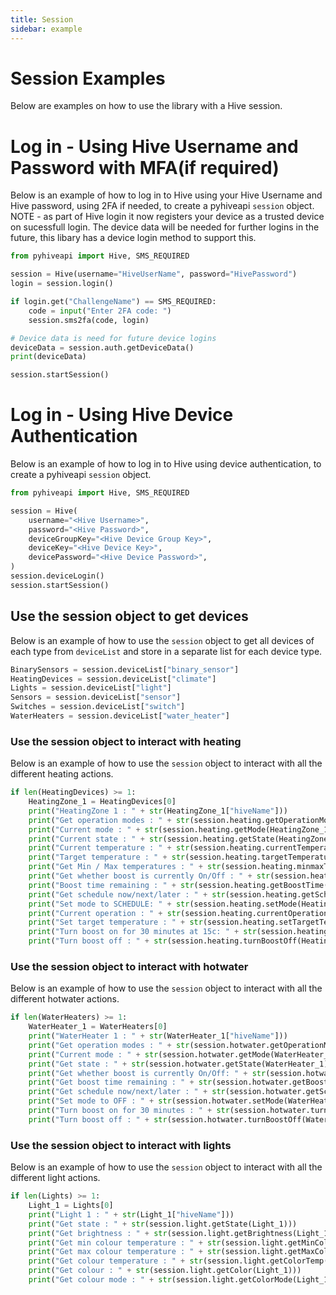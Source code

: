 ```yaml
---
title: Session
sidebar: example
---
```

# Session Examples

Below are examples on how to use the library with a Hive session.

# Log in - Using Hive Username and Password with MFA(if required)

Below is an example of how to log in to Hive using your Hive Username and Hive password, using 2FA if needed, to create a pyhiveapi `session` object.
NOTE - as part of Hive login it now registers your device as a trusted device on sucessfull login. The device data will be needed for further logins in the future, this libary has a device login method to support this.

```Python
from pyhiveapi import Hive, SMS_REQUIRED

session = Hive(username="HiveUserName", password="HivePassword")
login = session.login()

if login.get("ChallengeName") == SMS_REQUIRED:
    code = input("Enter 2FA code: ")
    session.sms2fa(code, login)

# Device data is need for future device logins
deviceData = session.auth.getDeviceData()
print(deviceData)

session.startSession()
```

# Log in - Using Hive Device Authentication

Below is an example of how to log in to Hive using device authentication, to create a pyhiveapi `session` object.


```Python
from pyhiveapi import Hive, SMS_REQUIRED

session = Hive(
    username="<Hive Username>",
    password="<Hive Password>",
    deviceGroupKey="<Hive Device Group Key>",
    deviceKey="<Hive Device Key>",
    devicePassword="<Hive Device Password>",
)
session.deviceLogin()
session.startSession()
```


## Use the session object to get devices

Below is an example of how to use the `session` object to get all devices of each type from `deviceList` and store in a separate list for each device type.

```Python
BinarySensors = session.deviceList["binary_sensor"]
HeatingDevices = session.deviceList["climate"]
Lights = session.deviceList["light"]
Sensors = session.deviceList["sensor"]
Switches = session.deviceList["switch"]
WaterHeaters = session.deviceList["water_heater"]
```

### Use the session object to interact with heating

Below is an example of how to use the `session` object to interact with all the different heating actions.

```Python
if len(HeatingDevices) >= 1:
    HeatingZone_1 = HeatingDevices[0]
    print("HeatingZone 1 : " + str(HeatingZone_1["hiveName"]))
    print("Get operation modes : " + str(session.heating.getOperationModes()))
    print("Current mode : " + str(session.heating.getMode(HeatingZone_1)))
    print("Current state : " + str(session.heating.getState(HeatingZone_1)))
    print("Current temperature : " + str(session.heating.currentTemperature(HeatingZone_1)))
    print("Target temperature : " + str(session.heating.targetTemperature(HeatingZone_1)))
    print("Get Min / Max temperatures : " + str(session.heating.minmaxTemperature(HeatingZone_1)))
    print("Get whether boost is currently On/Off : " + str(session.heating.getBoost(HeatingZone_1)))
    print("Boost time remaining : " + str(session.heating.getBoostTime(HeatingZone_1)))
    print("Get schedule now/next/later : " + str(session.heating.getScheduleNowNextLater(HeatingZone_1)))
    print("Set mode to SCHEDULE: " + str(session.heating.setMode(HeatingZone_1, "SCHEDULE")))
    print("Current operation : " + str(session.heating.currentOperation(HeatingZone_1)))
    print("Set target temperature : " + str(session.heating.setTargetTemperature(HeatingZone_1, 15)))
    print("Turn boost on for 30 minutes at 15c: " + str(session.heating.turnBoostOn(HeatingZone_1, 30, 15)))
    print("Turn boost off : " + str(session.heating.turnBoostOff(HeatingZone_1)))
```

### Use the session object to interact with hotwater

Below is an example of how to use the `session` object to interact with all the different hotwater actions.

```Python
if len(WaterHeaters) >= 1:
    WaterHeater_1 = WaterHeaters[0]
    print("WaterHeater 1 : " + str(WaterHeater_1["hiveName"]))
    print("Get operation modes : " + str(session.hotwater.getOperationModes()))
    print("Current mode : " + str(session.hotwater.getMode(WaterHeater_1)))
    print("Get state : " + str(session.hotwater.getState(WaterHeater_1)))
    print("Get whether boost is currently On/Off: " + str(session.hotwater.getBoost(WaterHeater_1)))
    print("Get boost time remaining : " + str(session.hotwater.getBoostTime(WaterHeater_1)))
    print("Get schedule now/next/later : " + str(session.hotwater.getScheduleNowNextLater(WaterHeater_1)))
    print("Set mode to OFF : " + str(session.hotwater.setMode(WaterHeater_1, "OFF")))
    print("Turn boost on for 30 minutes : " + str(session.hotwater.turnBoostOn(WaterHeater_1, 30)))
    print("Turn boost off : " + str(session.hotwater.turnBoostOff(WaterHeater_1)))
```

### Use the session object to interact with lights

Below is an example of how to use the `session` object to interact with all the different light actions.

```Python
if len(Lights) >= 1:
    Light_1 = Lights[0]
    print("Light 1 : " + str(Light_1["hiveName"]))
    print("Get state : " + str(session.light.getState(Light_1)))
    print("Get brightness : " + str(session.light.getBrightness(Light_1)))
    print("Get min colour temperature : " + str(session.light.getMinColorTemp(Light_1)))
    print("Get max colour temperature : " + str(session.light.getMaxColorTemp(Light_1)))
    print("Get colour temperature : " + str(session.light.getColorTemp(Light_1)))
    print("Get colour : " + str(session.light.getColor(Light_1)))
    print("Get colour mode : " + str(session.light.getColorMode(Light_1)))
```

